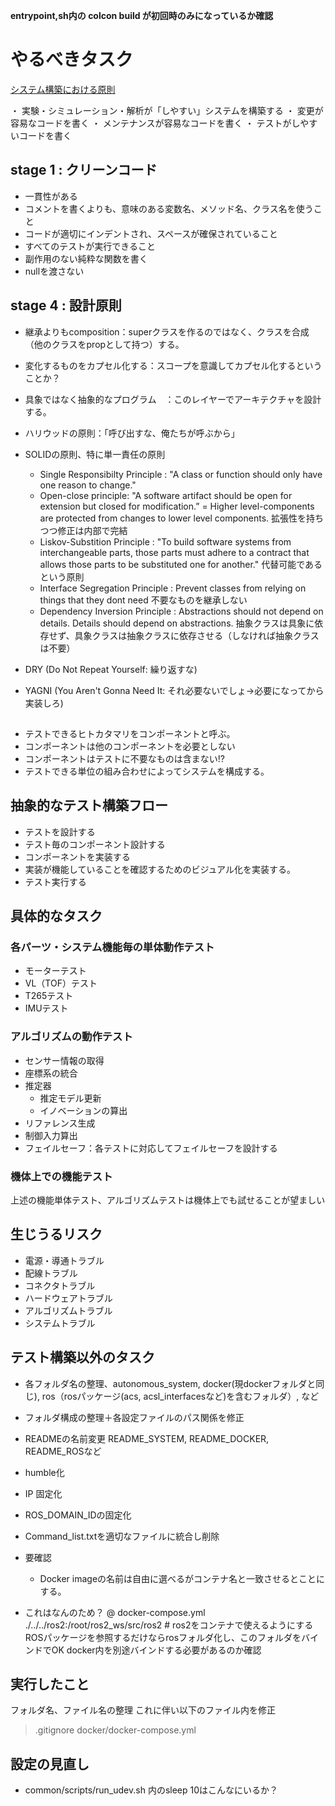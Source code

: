 **entrypoint,sh内の colcon build が初回時のみになっているか確認**

# やるべきタスク

[システム構築における原則](https://qiita.com/ROPITAL/items/165bef33492ba27cfbf7)

・ 実験・シミュレーション・解析が「しやすい」システムを構築する
・ 変更が容易なコードを書く
・ メンテナンスが容易なコードを書く
・ テストがしやすいコードを書く

## stage 1 : クリーンコード

- 一貫性がある
- コメントを書くよりも、意味のある変数名、メソッド名、クラス名を使うこと
- コードが適切にインデントされ、スペースが確保されていること
- すべてのテストが実行できること
- 副作用のない純粋な関数を書く
- nullを渡さない

## stage 4 : 設計原則

- 継承よりもcomposition：superクラスを作るのではなく、クラスを合成（他のクラスをpropとして持つ）する。
- 変化するものをカプセル化する：スコープを意識してカプセル化するということか？
- 具象ではなく抽象的なプログラム　：このレイヤーでアーキテクチャを設計する。
- ハリウッドの原則：「呼び出すな、俺たちが呼ぶから」
- SOLIDの原則、特に単一責任の原則
  - Single Responsibilty Principle : "A class or function should only have one reason to change."
  - Open-close principle: "A software artifact should be open for extension but closed for modification.” = Higher level-components are protected from changes to lower level components. 拡張性を持ちつつ修正は内部で完結
  - Liskov-Substition Principle : "To build software systems from interchangeable parts, those parts must adhere to a contract that allows those parts to be substituted one for another." 代替可能であるという原則
  - Interface Segregation Principle : Prevent classes from relying on things that they dont need 不要なものを継承しない
  - Dependency Inversion Principle : Abstractions should not depend on details. Details should depend on abstractions. 抽象クラスは具象に依存せず、具象クラスは抽象クラスに依存させる（しなければ抽象クラスは不要）

- DRY (Do Not Repeat Yourself: 繰り返すな)
- YAGNI (You Aren't Gonna Need It: それ必要ないでしょ→必要になってから実装しろ)

##

- テストできるヒトカタマリをコンポーネントと呼ぶ。
- コンポーネントは他のコンポーネントを必要としない
- コンポーネントはテストに不要なものは含まない!?
- テストできる単位の組み合わせによってシステムを構成する。

## 抽象的なテスト構築フロー

- テストを設計する
- テスト毎のコンポーネント設計する
- コンポーネントを実装する
- 実装が機能していることを確認するためのビジュアル化を実装する。
- テスト実行する

## 具体的なタスク

### 各パーツ・システム機能毎の単体動作テスト

- モーターテスト
- VL（TOF）テスト
- T265テスト
- IMUテスト

### アルゴリズムの動作テスト

- センサー情報の取得
- 座標系の統合
- 推定器
  - 推定モデル更新
  - イノベーションの算出
- リファレンス生成
- 制御入力算出
- フェイルセーフ：各テストに対応してフェイルセーフを設計する

### 機体上での機能テスト

上述の機能単体テスト、アルゴリズムテストは機体上でも試せることが望ましい

## 生じうるリスク

- 電源・導通トラブル
- 配線トラブル
- コネクタトラブル
- ハードウェアトラブル
- アルゴリズムトラブル
- システムトラブル

## テスト構築以外のタスク

- 各フォルダ名の整理、autonomous_system, docker(現dockerフォルダと同じ), ros（rosパッケージ(acs, acsl_interfacesなど)を含むフォルダ）, など
- フォルダ構成の整理＋各設定ファイルのパス関係を修正
- READMEの名前変更 README_SYSTEM, README_DOCKER, README_ROSなど
- humble化
- IP 固定化
- ROS_DOMAIN_IDの固定化
- Command_list.txtを適切なファイルに統合し削除

- 要確認
  - Docker imageの名前は自由に選べるがコンテナ名と一致させるとことにする。
- これはなんのため？
@ docker-compose.yml
 ./../../ros2:/root/ros2_ws/src/ros2 # ros2をコンテナで使えるようにする
ROSパッケージを参照するだけならrosフォルダ化し、このフォルダをバインドでOK
docker内を別途バインドする必要があるのか確認

## 実行したこと

フォルダ名、ファイル名の整理
これに伴い以下のファイル内を修正

> .gitignore
> docker/docker-compose.yml

## 設定の見直し

- common/scripts/run_udev.sh 内のsleep 10はこんなにいるか？
